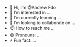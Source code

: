 - 👋 Hi, I’m @Andrew Fdo
- 👀 I’m interested in ...
- 🌱 I’m currently learning ...
- 💞️ I’m looking to collaborate on ...
- 📫 How to reach me ...
- 😄 Pronouns: ...
- ⚡ Fun fact: ...

<!---
andrew-fdo-dev/andrew-fdo-dev is a 
✨ special ✨ repository because its `README.md` (this file) appears on your GitHub profile.
You can click the Preview link to take a look at your changes.
--->
